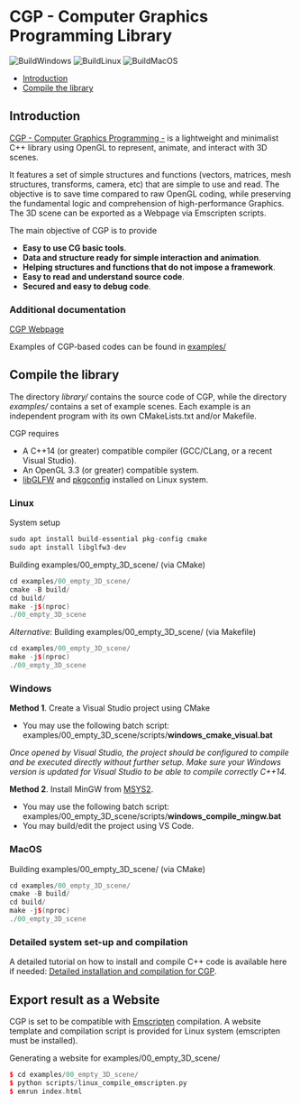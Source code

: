 # CGP - Computer Graphics Programming Library

![BuildWindows](https://github.com/drohmer/CGP/actions/workflows/Windows.yml/badge.svg)
![BuildLinux](https://github.com/drohmer/CGP/actions/workflows/Linux.yml/badge.svg)
![BuildMacOS](https://github.com/drohmer/CGP/actions/workflows/MacOS.yml/badge.svg)

-   [Introduction](#Introduction)
-   [Compile the library](#Compilation)

<a name="Introduction"></a>

## Introduction

[CGP - Computer Graphics Programming -](https://imagecomputing.net/cgp/index.html) is a lightweight and minimalist C++ library using OpenGL to represent, animate, and interact with 3D scenes.

It features a set of simple structures and functions (vectors, matrices, mesh structures, transforms, camera, etc) that are simple to use and read. The objective is to save time compared to raw OpenGL coding, while preserving the fundamental logic and comprehension of high-performance Graphics. The 3D scene can be exported as a Webpage via Emscripten scripts.

The main objective of CGP is to provide

-   **Easy to use CG basic tools**.
-   **Data and structure ready for simple interaction and animation**.
-   **Helping structures and functions that do not impose a framework**.
-   **Easy to read and understand source code**.
-   **Secured and easy to debug code**.

### Additional documentation

[CGP Webpage](https://imagecomputing.net/cgp/index.html)

Examples of CGP-based codes can be found in [examples/](examples/)

<a name="Compilation"></a>

## Compile the library

The directory _library/_ contains the source code of CGP, while the directory _examples/_ contains a set of example scenes.
Each example is an independent program with its own CMakeLists.txt and/or Makefile.

CGP requires

-   A C++14 (or greater) compatible compiler (GCC/CLang, or a recent Visual Studio).
-   An OpenGL 3.3 (or greater) compatible system.
-   [libGLFW](https://www.glfw.org/) and [pkgconfig](https://www.freedesktop.org/wiki/Software/pkg-config/) installed on Linux system.

### Linux

System setup

```c++
sudo apt install build-essential pkg-config cmake
sudo apt install libglfw3-dev
```

Building examples/00_empty_3D_scene/ (via CMake)

```c++
cd examples/00_empty_3D_scene/
cmake -B build/
cd build/
make -j$(nproc)
./00_empty_3D_scene
```

_Alternative_: Building examples/00_empty_3D_scene/ (via Makefile)

```c++
cd examples/00_empty_3D_scene/
make -j$(nproc)
./00_empty_3D_scene
```

### Windows

**Method 1**. Create a Visual Studio project using CMake

-   You may use the following batch script: examples/00_empty_3D_scene/scripts/**windows_cmake_visual.bat**

_Once opened by Visual Studio, the project should be configured to compile and be executed directly without further setup. Make sure your Windows version is updated for Visual Studio to be able to compile correctly C++14._

**Method 2**. Install MinGW from [MSYS2](https://www.msys2.org/).

-   You may use the following batch script: examples/00_empty_3D_scene/scripts/**windows_compile_mingw.bat**
-   You may build/edit the project using VS Code.

### MacOS

Building examples/00_empty_3D_scene/ (via CMake)

```c++
cd examples/00_empty_3D_scene/
cmake -B build/
cd build/
make -j$(nproc)
./00_empty_3D_scene
```

### Detailed system set-up and compilation

A detailed tutorial on how to install and compile C++ code is available here if needed: [Detailed installation and compilation for CGP](https://imagecomputing.net/cgp/compilation).

## Export result as a Website

CGP is set to be compatible with [Emscripten](https://emscripten.org/) compilation. A website template and compilation script is provided for Linux system (emscripten must be installed).

Generating a website for examples/00_empty_3D_scene/

```c++
$ cd examples/00_empty_3D_scene/
$ python scripts/linux_compile_emscripten.py
$ emrun index.html
```
